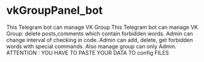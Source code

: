 # vkGroupPanel_bot
This Telegram bot can manage VK Group
This Telegram bot can manage VK Group: delete posts,comments which contain forbidden words.
Admin can change interval of checking in code. 
Admin can add, delete, get forbidden words with special commands. Also manage group can only Admin.
ATTENTION :  YOU HAVE TO PASTE YOUR DATA TO config FILES
